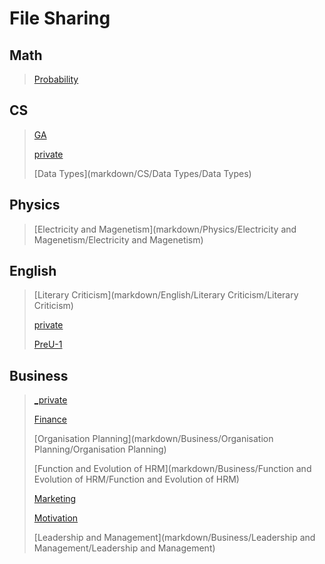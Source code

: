# File Sharing

## Math 
>[Probability](markdown/Math/Probability/Probability)
>

## CS 
>[GA](markdown/CS/GA/GA)
>
>[private](markdown/CS/_private/private)
>
>[Data Types](markdown/CS/Data Types/Data Types)
>

## Physics 
>[Electricity and Magenetism](markdown/Physics/Electricity and Magenetism/Electricity and Magenetism)
>

## English 
>[Literary Criticism](markdown/English/Literary Criticism/Literary Criticism)
>
>[private](markdown/English/_private/private)
>
>[PreU-1](markdown/English/PreU-1/PreU-1)
>

## Business 
>[_private](markdown/Business/_private/_private)
>
>[Finance](markdown/Business/Finance/Finance)
>
>[Organisation  Planning](markdown/Business/Organisation  Planning/Organisation  Planning)
>
>[Function and Evolution of HRM](markdown/Business/Function and Evolution of HRM/Function and Evolution of HRM)
>
>[Marketing](markdown/Business/Marketing/Marketing)
>
>[Motivation](markdown/Business/Motivation/Motivation)
>
>[Leadership and Management](markdown/Business/Leadership and Management/Leadership and Management)
>

